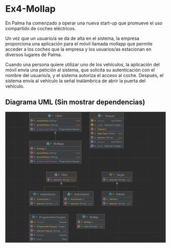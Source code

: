 # Ex4-Mollap

En Palma ha comenzado a operar una nueva start-up que promueve el uso compartido de coches eléctricos.

Un vez que un usuario/a se da de alta en el sistema, la empresa proporciona una aplicación para el móvil llamada mollapp que permite acceder a los coches que la empresa y los usuarios/as estacionan en diversos lugares de Palma.

Cuando una persona quiere utilizar uno de los vehículos, la aplicación del móvil envía una petición al sistema, que solicita su autenticación con el nombre del usuario/a, y el sistema autoriza el acceso al coche. Después, el sistema envía al vehículo la señal inalámbrica de abrir la puerta del vehículo.

## Diagrama UML (Sin mostrar dependencias)

![](diagrama_UML.png)